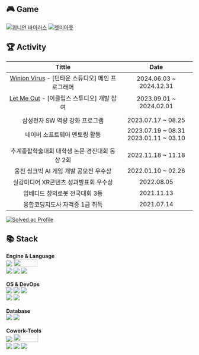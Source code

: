 
<!-- [![Solved.ac Profile](http://mazassumnida.wtf/api/v2/generate_badge?boj=royal)](https://solved.ac/royal/)-->

<h2>🎮 Game</h2>

[![위니언 바이러스](https://shared.cloudflare.steamstatic.com/store_item_assets/steam/apps/3334660/header.jpg?t=1733323502)](https://store.steampowered.com/app/3334660/)
[![렛미아웃](https://github.com/Falcon5077/Falcon5077/assets/32628758/ad2a98ed-ff3b-4816-a12c-1a83e40f025f)](https://store.steampowered.com/app/2604230/LetMeOut/)



<h2>🏆 Activity </h2>

| Tittle | Date |
| :---: | :---: |
| [Winion Virus](https://store.steampowered.com/app/3334660/) - [던타운 스튜디오] 메인 프로그래머 | 2024.06.03 ~ 2024.12.31 |
| [Let Me Out](https://store.steampowered.com/app/2604230/LetMeOut/) - [이클립스 스튜디오] 개발 참여 | 2023.09.01 ~ 2024.02.01 |
|  |  |
| 삼성전자 SW 역량 강화 프로그램 | 2023.07.17 ~ 08.25 |
| 네이버 소프트웨어 멘토링 활동 | 2023.07.19 ~ 08.31<br>2023.01.11 ~ 03.10 |
|  |  |
| 추계종합학술대회 대학생 논문 경진대회 동상 2회 | 2022.11.18 ~ 11.18 |
| 웅진 씽크빅 AI 게임 개발 공모전 우수상 | 2022.01.10 ~ 02.26 |
| 실감미디어 XR콘텐츠 성과발표회 우수상 | 2022.08.05 |
| 임베디드 창의로봇 전국대회 3등 | 2021.11.13 |
| 융합코딩지도사 자격증 1급 취득 | 2021.07.14|

[![Solved.ac Profile](http://mazassumnida.wtf/api/v2/generate_badge?boj=royal)](https://solved.ac/royal/)

<h2>📚 Stack </h2>
<div style="display:flex; flex-direction:column; align-items:flex-start;">
    <!-- Engine -->
    <div>
        <strong>Engine & Language</strong> <br>
        <img src="https://img.shields.io/badge/Unity-000000?style=Plastic&logo=Unity&logoColor=white"> 
        <!-- <img src="https://img.shields.io/badge/Unreal-000000?style=Plastic&logo=Unrealengine&logoColor=white">  -->
        <img src="https://github.com/Falcon5077/Falcon5077/assets/32628758/067bf20c-47b1-43a8-9fb4-846b35090e95" width="64" height="20">
        <br>
        <img src="https://img.shields.io/badge/-C%23-000000?logo=Csharp&style=Plastic"> 
        <img src="https://img.shields.io/badge/-C++-000000?logo=c%2B%2B&style=Plastic">
        <img src="https://img.shields.io/badge/Python-3776AB?style=Plastic&logo=Python&logoColor=white"> 
    </div><br>
    <!-- OS -->
    <div>
        <strong>OS & DevOps</strong> <br>
        <img src="https://img.shields.io/badge/MacOS-000000?logo=macOS&style=Plastic"> 
        <img src="https://img.shields.io/badge/Linux-FCC624?logo=linux&logoColor=black&style=Plastic">
        <img src="https://img.shields.io/badge/Ubuntu-E95420?style=Plastic&logo=Ubuntu&logoColor=white"> 
        <br>
        <img src="https://img.shields.io/badge/AWS-232F3E?style=Plastic&logo=amazonaws&logoColor=white">
        <img src="https://img.shields.io/badge/Vultr-007BFC?style=Plastic&logo=vultr&logoColor=white">
    </div><br>
    <!-- Database -->
    <div>
        <strong>Database</strong> <br>
        <img src="https://img.shields.io/badge/mysql-4479A1?style=Plastic&logo=mysql&logoColor=white">
        <img src="https://img.shields.io/badge/mariaDB-003545?style=Plastic&logo=mariaDB&logoColor=white">
    </div><br>
    <!-- Cowork-Tools -->
    <div>
        <strong>Cowork-Tools</strong> <br>
        <img src="https://img.shields.io/badge/Github-181717?logo=Github&style=Plastic"> 
        <img src="https://github.com/Falcon5077/Falcon5077/assets/32628758/72110d1a-1913-4d83-a5f3-21409ce84f9d" width="66" height="22">
        <br>
        <img src="https://img.shields.io/badge/Notion-000000?logo=notion&style=Plastic"> 
        <img src="https://img.shields.io/badge/Jira-0052CC?style=Plastic&logo=jira&logoColor=white">
        <img src="https://img.shields.io/badge/Slack-4A154B?style=Plastic&logo=slack&logoColor=white"> 
    </div><br>
</div>

